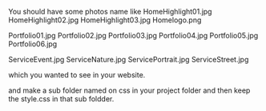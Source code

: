 You should have some photos name like 
HomeHighlight01.jpg
HomeHighlight02.jpg
HomeHighlight03.jpg
Homelogo.png

Portfolio01.jpg
Portfolio02.jpg
Portfolio03.jpg
Portfolio04.jpg
Portfolio05.jpg
Portfolio06.jpg

ServiceEvent.jpg
ServiceNature.jpg
ServicePortrait.jpg
ServiceStreet.jpg

which you wanted to see in your website.

and make a sub folder named on css in your project folder and then keep the style.css in that sub foldder.
